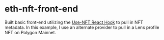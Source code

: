 # eth-nft-front-end

Built basic front-end utilizing the [Use-NFT React Hook](https://github.com/spectrexyz/use-nft) to pull in NFT metadata. In this example, I use an alternate provider to pull in a Lens profile NFT on Polygon Mainnet.
